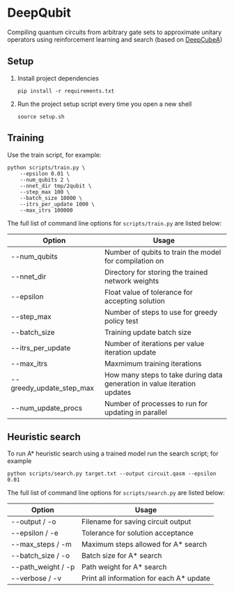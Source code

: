 # DeepQubit

Compiling quantum circuits from arbitrary gate sets to approximate unitary operators using reinforcement learning and search
(based on [DeepCubeA](https://cse.sc.edu/~foresta/assets/files/SolvingTheRubiksCubeWithDeepReinforcementLearningAndSearch_Final.pdf))

## Setup

1. Install project dependencies

    ```
    pip install -r requirements.txt
    ```

2. Run the project setup script every time you open a new shell

    ```
    source setup.sh
    ```

## Training

Use the train script, for example:

```
python scripts/train.py \
    --epsilon 0.01 \
    --num_qubits 2 \
    --nnet_dir tmp/2qubit \
    --step_max 100 \
    --batch_size 10000 \
    --itrs_per_update 1000 \
    --max_itrs 100000
```

The full list of command line options for `scripts/train.py` are listed below:

| Option | Usage |
| -- | -- |
| --num_qubits | Number of qubits to train the model for compilation on |
| --nnet_dir | Directory for storing the trained network weights |
| --epsilon | Float value of tolerance for accepting solution |
| --step_max | Number of steps to use for greedy policy test |
| --batch_size | Training update batch size |
| --itrs_per_update | Number of iterations per value iteration update |
| --max_itrs | Maxmimum training iterations |
| --greedy_update_step_max | How many steps to take during data generation in value iteration updates |
| --num_update_procs | Number of processes to run for updating in parallel |


## Heuristic search

To run A* heuristic search using a trained model run the search script; for example
```
python scripts/search.py target.txt --output circuit.qasm --epsilon 0.01
```

The full list of command line options for `scripts/search.py` are listed below:

| Option | Usage |
| -- | -- |
| --output / -o | Filename for saving circuit output |
| --epsilon / -e | Tolerance for solution acceptance |
| --max_steps / -m | Maximum steps allowed for A* search |
| --batch_size / -o | Batch size for A* search |
| --path_weight / -p | Path weight for A* search |
| --verbose / -v | Print all information for each A* update |